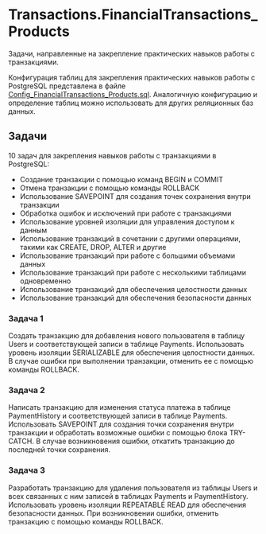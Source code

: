 # Transactions.FinancialTransactions_Products

Задачи, направленные на закрепление практических навыков работы с транзакциями.

Конфигурация таблиц для закрепления практических навыков работы с PostgreSQL представлена в файле [Config_FinancialTransactions_Products.sql](../postgresql/Config_FinancialTransactions_Products.sql). 
Аналогичную конфигурацию и определение таблиц можно использовать для других реляционных баз данных. 

## Задачи

10 задач для закрепления навыков работы с транзакциями в PostgreSQL:
- Создание транзакции с помощью команд BEGIN и COMMIT
- Отмена транзакции с помощью команды ROLLBACK
- Использование SAVEPOINT для создания точек сохранения внутри транзакции
- Обработка ошибок и исключений при работе с транзакциями
- Использование уровней изоляции для управления доступом к данным
- Использование транзакций в сочетании с другими операциями, такими как CREATE, DROP, ALTER и другие
- Использование транзакций при работе с большими объемами данных
- Использование транзакций при работе с несколькими таблицами одновременно
- Использование транзакций для обеспечения целостности данных
- Использование транзакций для обеспечения безопасности данных

### Задача 1

Создать транзакцию для добавления нового пользователя в таблицу Users и соответствующей записи в таблице Payments. 
Использовать уровень изоляции SERIALIZABLE для обеспечения целостности данных. 
В случае ошибки при выполнении транзакции, отменить ее с помощью команды ROLLBACK.

### Задача 2

Написать транзакцию для изменения статуса платежа в таблице PaymentHistory и соответствующей записи в таблице Payments. 
Использовать SAVEPOINT для создания точки сохранения внутри транзакции и обработать возможные ошибки с помощью блока TRY-CATCH. 
В случае возникновения ошибки, откатить транзакцию до последней точки сохранения.

### Задача 3

Разработать транзакцию для удаления пользователя из таблицы Users и всех связанных с ним записей в таблицах Payments и PaymentHistory. 
Использовать уровень изоляции REPEATABLE READ для обеспечения безопасности данных. 
При возникновении ошибки, отменить транзакцию с помощью команды ROLLBACK.
